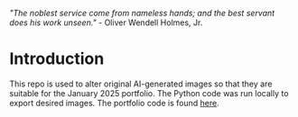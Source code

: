 _"The noblest service come from nameless hands; and the best servant does his work unseen."_ - Oliver Wendell Holmes, Jr.

# Introduction

This repo is used to alter original AI-generated images so that they are suitable for the January 2025 portfolio. The Python code was run locally to export desired images. The portfolio code is found [here](https://github.com/binhpham2/binhpham2.github.io).
